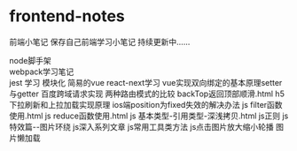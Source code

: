 # frontend-notes
前端小笔记
保存自己前端学习小笔记
持续更新中……

node脚手架\
webpack学习笔记\
jest 学习
模块化
简易的vue
react-next学习
vue实现双向绑定的基本原理setter与getter
百度跨域请求实现
两种路由模式的比较
backTop返回顶部顺滑.html
h5下拉刷新和上拉加载实现原理
ios端position为fixed失效的解决办法
js filter函数使用.html
js reduce函数使用.html
js 基本类型-引用类型-深浅拷贝.html
js正则
js特效篇--图片环绕
js深入系列文章
js常用工具类方法
js点击图片放大缩小轮播
图片懒加载



